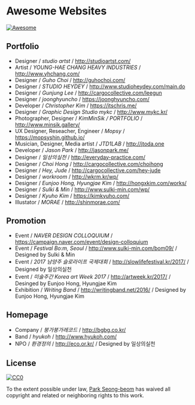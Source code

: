 # Awesome Websites
[![Awesome](https://awesome.re/badge.svg)](https://awesome.re)

## Portfolio

* Designer / _studio artst_ / http://studioartst.com/
* Artist / _YOUNG-HAE CHANG HEAVY INDUSTRIES_ / http://www.yhchang.com/
* Designer / _Guho Choi_ / http://guhochoi.com/
* Designer / _STUDIO HEYDEY_ / http://www.studioheydey.com/main.do
* Designer / _Gunjung Lee_ / http://cargocollective.com/leegun
* Designer / _joonghyuncho_ / https://joonghyuncho.com/
* Developer / _Christopher Kim_ / https://itschris.me/
* Designer / _Graphic Design Studio mykc_ / http://www.mykc.kr/
* Photographer, Designer / _KimMinSik / PORTFOLIO_ / http://www.minsik.gallery/
* UX Designer, Reseacher, Engineer / _Mopsy_ / https://mopsyshin.github.io/
* Musician, Designer, Media artist / _JTD1LAB_ / http://jtoda.one
* Developer / _Jason Park_ / http://jasonpark.me/
* Designer / _일상의실천_ / http://everyday-practice.com/
* Designer / _Choi Hong_ / http://cargocollective.com/choihong
* Designer / _Hey, Jude_ / http://cargocollective.com/hey-jude
* Designer / _workroom_ / http://wkrm.kr/wp/
* Designer / _Eunjoo Hong, Hyungjae Kim_ / http://hongxkim.com/works/
* Designer / _Sulki & Min_ / http://www.sulki-min.com/wp/
* Designer / _Kyuho Kim_ / https://kimkyuho.com/
* Illustator / _MORAE_ / http://shinmorae.com/

## Promotion

* Event / _NAVER DESIGN COLLOQUIUM_ / https://campaign.naver.com/event/design-colloquium
* Event / _Festival Bo:m, Seoul_ / http://www.sulki-min.com/bom09/ / Designed by Sulki & Min
* Event / _2017 남양주 슬로라이프 국제대회_ / http://slowlifefestival.kr/2017/ / Designed by 일상의실천
* Event / _미술주간 Korea art Week 2017_ / http://artweek.kr/2017/ / Desinged by Eunjoo Hong, Hyungjae Kim
* Exhibition /  _Writing Band_ / http://writingband.net/2016/ / Designed by Eunjoo Hong, Hyungjae Kim

## Homepage

* Company / _붕가붕가레코드_ / http://bgbg.co.kr/
* Band / _hyukoh_ / http://www.hyukoh.com/
* NPO / _환경정의_ /  http://eco.or.kr/ / Designed by 일상의실천

## License

[![CC0](http://mirrors.creativecommons.org/presskit/buttons/88x31/svg/cc-zero.svg)](https://creativecommons.org/publicdomain/zero/1.0/)

To the extent possible under law, [Park Seong-beom](https://parksb.github.io/) has waived all copyright and related or neighboring rights to this work.